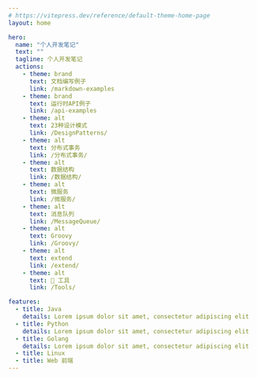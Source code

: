 ```yaml
---
# https://vitepress.dev/reference/default-theme-home-page
layout: home

hero:
  name: "个人开发笔记"
  text: ""
  tagline: 个人开发笔记
  actions:
    - theme: brand
      text: 文档编写例子
      link: /markdown-examples
    - theme: brand
      text: 运行时API例子
      link: /api-examples
    - theme: alt
      text: 23种设计模式
      link: /DesignPatterns/
    - theme: alt
      text: 分布式事务
      link: /分布式事务/
    - theme: alt
      text: 数据结构
      link: /数据结构/
    - theme: alt
      text: 微服务
      link: /微服务/
    - theme: alt
      text: 消息队列
      link: /MessageQueue/
    - theme: alt
      text: Groovy
      link: /Groovy/
    - theme: alt
      text: extend
      link: /extend/
    - theme: alt
      text: 🧰 工具
      link: /Tools/

features:
  - title: Java
    details: Lorem ipsum dolor sit amet, consectetur adipiscing elit
  - title: Python
    details: Lorem ipsum dolor sit amet, consectetur adipiscing elit
  - title: Golang
    details: Lorem ipsum dolor sit amet, consectetur adipiscing elit
  - title: Linux
  - title: Web 前端
---
```

